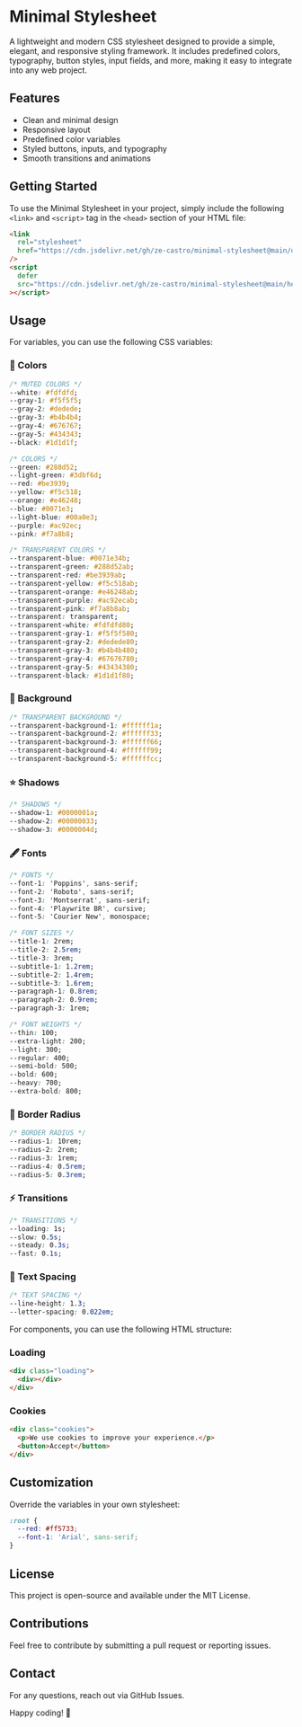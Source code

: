 # Minimal Stylesheet

A lightweight and modern CSS stylesheet designed to provide a simple, elegant, and responsive styling framework. It includes predefined colors, typography, button styles, input fields, and more, making it easy to integrate into any web project.

## Features

- Clean and minimal design
- Responsive layout
- Predefined color variables
- Styled buttons, inputs, and typography
- Smooth transitions and animations

## Getting Started

To use the Minimal Stylesheet in your project, simply include the following `<link>` and `<script>` tag in the `<head>` section of your HTML file:

```html
<link
  rel="stylesheet"
  href="https://cdn.jsdelivr.net/gh/ze-castro/minimal-stylesheet@main/defaults.css"
/>
<script
  defer
  src="https://cdn.jsdelivr.net/gh/ze-castro/minimal-stylesheet@main/helper.js"
></script>
```

## Usage

For variables, you can use the following CSS variables:

### 🎨 Colors

```css
/* MUTED COLORS */
--white: #fdfdfd;
--gray-1: #f5f5f5;
--gray-2: #dedede;
--gray-3: #b4b4b4;
--gray-4: #676767;
--gray-5: #434343;
--black: #1d1d1f;

/* COLORS */
--green: #288d52;
--light-green: #3dbf6d;
--red: #be3939;
--yellow: #f5c518;
--orange: #e46248;
--blue: #0071e3;
--light-blue: #00a0e3;
--purple: #ac92ec;
--pink: #f7a8b8;

/* TRANSPARENT COLORS */
--transparent-blue: #0071e34b;
--transparent-green: #288d52ab;
--transparent-red: #be3939ab;
--transparent-yellow: #f5c518ab;
--transparent-orange: #e46248ab;
--transparent-purple: #ac92ecab;
--transparent-pink: #f7a8b8ab;
--transparent: transparent;
--transparent-white: #fdfdfd80;
--transparent-gray-1: #f5f5f580;
--transparent-gray-2: #dedede80;
--transparent-gray-3: #b4b4b480;
--transparent-gray-4: #67676780;
--transparent-gray-5: #43434380;
--transparent-black: #1d1d1f80;
```

### 🧱 Background

```css
/* TRANSPARENT BACKGROUND */
--transparent-background-1: #ffffff1a;
--transparent-background-2: #ffffff33;
--transparent-background-3: #ffffff66;
--transparent-background-4: #ffffff99;
--transparent-background-5: #ffffffcc;
```

### ⭐️ Shadows

```css
/* SHADOWS */
--shadow-1: #0000001a;
--shadow-2: #00000033;
--shadow-3: #0000004d;
```

### 🖋 Fonts

```css
/* FONTS */
--font-1: 'Poppins', sans-serif;
--font-2: 'Roboto', sans-serif;
--font-3: 'Montserrat', sans-serif;
--font-4: 'Playwrite BR', cursive;
--font-5: 'Courier New', monospace;

/* FONT SIZES */
--title-1: 2rem;
--title-2: 2.5rem;
--title-3: 3rem;
--subtitle-1: 1.2rem;
--subtitle-2: 1.4rem;
--subtitle-3: 1.6rem;
--paragraph-1: 0.8rem;
--paragraph-2: 0.9rem;
--paragraph-3: 1rem;

/* FONT WEIGHTS */
--thin: 100;
--extra-light: 200;
--light: 300;
--regular: 400;
--semi-bold: 500;
--bold: 600;
--heavy: 700;
--extra-bold: 800;
```

### 🔲 Border Radius

```css
/* BORDER RADIUS */
--radius-1: 10rem;
--radius-2: 2rem;
--radius-3: 1rem;
--radius-4: 0.5rem;
--radius-5: 0.3rem;
```

### ⚡ Transitions

```css
/* TRANSITIONS */
--loading: 1s;
--slow: 0.5s;
--steady: 0.3s;
--fast: 0.1s;
```

### 📏 Text Spacing

```css
/* TEXT SPACING */
--line-height: 1.3;
--letter-spacing: 0.022em;
```

For components, you can use the following HTML structure:

### Loading

```html
<div class="loading">
  <div></div>
</div>
```

### Cookies

```html
<div class="cookies">
  <p>We use cookies to improve your experience.</p>
  <button>Accept</button>
</div>
```

## Customization

Override the variables in your own stylesheet:

```css
:root {
  --red: #ff5733;
  --font-1: 'Arial', sans-serif;
}
```

## License

This project is open-source and available under the MIT License.

## Contributions

Feel free to contribute by submitting a pull request or reporting issues.

## Contact

For any questions, reach out via GitHub Issues.

Happy coding! 🚀
